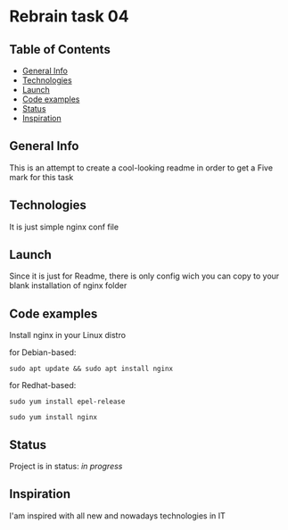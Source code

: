 # Rebrain task 04

## Table of Contents
* [General Info](#general-info)
* [Technologies](#Technologies)
* [Launch](#Launch)
* [Code examples](#code-examples)
* [Status](#Status)
* [Inspiration](#Inspiration)


## General Info
This is an attempt to create a cool-looking readme in order to get a Five mark for this task

## Technologies
It is just simple nginx conf file

## Launch
Since it is just for Readme, there is only config wich you can copy to your blank installation of nginx folder

## Code examples
Install nginx in your Linux distro

for Debian-based:

`sudo apt update && sudo apt install nginx`

for Redhat-based:

`sudo yum install epel-release`

`sudo yum install nginx`


## Status
Project is in status: _in progress_

## Inspiration
I'am inspired with all new and nowadays technologies in IT
